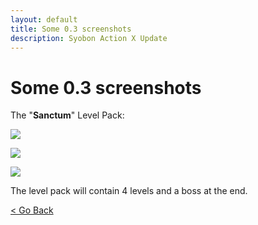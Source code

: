 ```yaml
---
layout: default
title: Some 0.3 screenshots
description: Syobon Action X Update
---
```


# Some 0.3 screenshots

The "**Sanctum**" Level Pack:


![](https://i.gjcdn.net/data/fireside/posts/5/40/373540/media/0.3_scr1-q2c8hjbz.png)

![](https://i.gjcdn.net/data/fireside/posts/5/40/373540/media/0.3_scr2-ahvzkjmx.png)

![](https://i.gjcdn.net/data/fireside/posts/5/40/373540/media/0.3_scr3-e4gsu5eu.png)


The level pack will contain 4 levels and a boss at the end.

[< Go Back](https://sergi4ua.github.io)